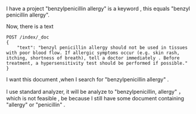 I have a project
"benzylpenicillin allergy" is a keyword , this equals "benzyl penicillin allergy".

Now, there is a text
```http request
POST /index/_doc
{
    "text": "benzyl penicillin allergy should not be used in tissues with poor blood flow. If allergic symptoms occur (e.g. skin rash, itching, shortness of breath), tell a doctor immediately . Before treatment, a hypersensitivity test should be performed if possible."
}

```

I want this document ,when I search for "benzylpenicillin allergy" .

I use standard analyzer, it will be analyze to "benzylpenicillin, allergy" ，
which is not feasible , be because I still have some document containing "allergy" or "penicillin" .
